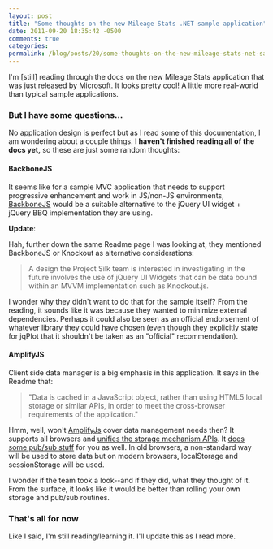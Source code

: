 ```yaml
---
layout: post
title: "Some thoughts on the new Mileage Stats .NET sample application"
date: 2011-09-20 18:35:42 -0500
comments: true
categories:
permalink: /blog/posts/20/some-thoughts-on-the-new-mileage-stats-net-sample
---
```


I'm [still] reading through the docs on the new Mileage Stats application that was just released by Microsoft. It looks pretty cool! A little more real-world than typical sample applications.

### But I have some questions...

No application design is perfect but as I read some of this documentation, I am wondering about a couple things. **I haven't finished reading all of the docs yet,** so these are just some random thoughts:

#### BackboneJS

It seems like for a sample MVC application that needs to support progressive enhancement and work in JS/non-JS environments, [BackboneJS](http://backbonejs.com/) would be a suitable alternative to the jQuery UI widget + jQuery BBQ implementation they are using.

**Update**:

Hah, further down the same Readme page I was looking at, they mentioned BackboneJS or Knockout as alternative considerations:

> A design the Project Silk team is interested in investigating in the future involves the use of jQuery UI Widgets that can be data bound within an MVVM implementation such as Knockout.js.

I wonder why they didn't want to do that for the sample itself? From the reading, it sounds like it was because they wanted to minimize external dependencies. Perhaps it could also be seen as an official endorsement of whatever library they could have chosen (even though they explicitly state for jqPlot that it shouldn't be taken as an "official" recommendation).

#### AmplifyJS

Client side data manager is a big emphasis in this application. It says in the Readme that:

> "Data is cached in a JavaScript object, rather than using HTML5 local storage or similar APIs, in order to meet the cross-browser requirements of the application."

Hmm, well, won't [AmplifyJs](http://amplifyjs.com) cover data management needs then? It supports all browsers and [unifies the storage mechanism APIs](http://amplifyjs.com/api/store/). It [does some pub/sub stuff](http://amplifyjs.com/api/pubsub/) for you as well. In old browsers, a non-standard way will be used to store data but on modern browsers, localStorage and sessionStorage will be used.

I wonder if the team took a look--and if they did, what they thought of it. From the surface, it looks like it would be better than rolling your own storage and pub/sub routines.

### That's all for now

Like I said, I'm still reading/learning it. I'll update this as I read more.